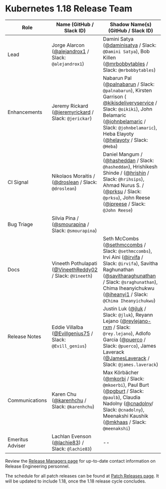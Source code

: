 # Kubernetes 1.18 Release Team

| **Role** | **Name** (**GitHub / Slack ID**)  | **Shadow Name(s) (GitHub / Slack ID)** |
| ------ | ------ | ------ |
| Lead | Jorge Alarcon ([@alejandrox1](https://github.com/alejandrox1) / Slack: `@alejandrox1`) | Damini Satya ([@daminisatya](https://github.com/daminisatya) / Slack: `@Damini Satya`), Bob Killen ([@mrbobbytables](https://github.com/mrbobbytables) / Slack: `@mrbobbytables`) |
| Enhancements | Jeremy Rickard ([@jeremyrickard](https://github.com/jeremyrickard) / Slack: `@jerickar`) | Nabarun Pal ([@palnabarun](https://github.com/palnabarun) / Slack: `@palnabarun`), Kirsten Garrison ( [@kikisdeliveryservice](https://github.com/kikisdeliveryservice) / Slack: `@oikiki`), John Belamaric ([@johnbelamaric](https://github.com/johnbelamaric) / Slack: `@johnbelamaric`), Heba Elayoty ([@helayoty](https://github.com/helayoty) / Slack: `@Heba`)  |
| CI Signal | Nikolaos Moraitis / ([@droslean](https://github.com/droslean) / Slack: `@droslean`) | Daniel Mangum / ([@hasheddan](https://github.com/hasheddan) / Slack: `@hasheddan`), Hrishikesh Shinde / ([@hrishin](https://github.com/hrishin/) / Slack: `@hrihsips`), Ahmad Nurus S. / ([@prksu](https://github.com/prksu) / Slack: `@prksu`), John Reese ([@jpreese](https://github.com/jpreese) / Slack: `@John Reese`) |
| Bug Triage | Silvia Pina / ([@smourapina](https://github.com/smourapina) / Slack: `@smourapina`) |  |
| Docs | Vineeth Pothulapati ([@VineethReddy02](https://github.com/VineethReddy02) / Slack: `@Vineeth`) | Seth McCombs ([@sethmccombs](https://github.com/sethmccombs)  / Slack: `@sethmccombs`), Irvi Aini ([@irvifa](https://github.com/irvifa) / Slack: `@irvifa`), Savitha Raghunathan ([@savitharaghunathan](https://github.com/savitharaghunathan) / Slack: `@sraghunathan`), Chima Iheanyichukwu ([@iheanyi1](https://github.com/iheanyi1) / Slack: `@Chima Iheanyichukwu`) |
| Release Notes | Eddie Villalba ([@Evillgenius75](https://github.com/Evillgenius75) / Slack: `@Evill_genius`) | Justin Luk ([@jluk](https://github.com/jluk) / Slack: `@jluk`), Reyann Lejano ([@reylejano-rxm](https://github.com/reylejano-rxm) / Slack: `@rey.lejano`), Adlofo Garcia ([@puerco](https://github.com/puerco) / Slack: `@puerco`), James Laverack ([@JamesLaverack](https://github.com/JamesLaverack) / Slack: `@james.laverack`) |
| Communications | Karen Chu ([@karenhchu](https://github.com/karenhchu) / Slack: `@karenhchu`) | Max Körbächer ([@mkorbi](https://github.com/mkorbi) / Slack: `@mkoerbi`), Paul Burt ([@pgburt](https://github.com/pgburt) / Slack: `@paulb`), Claudia Nadolny ([@cnadolny](https://github.com/cnadolny)/ Slack: `@cnadolny`), Meenakshi Kaushik ([@mkhaas](https://github.com/mkhaas) / Slack: `@meenakshi`)|
| Emeritus Adviser | Lachlan Evenson ([@lachie83](https://github.com/lachie83)) / Slack: `@lachie83`) | -- |

Review the [Release Managers page](/release-managers.md) for up-to-date contact information on Release Engineering personnel.

The schedule for all patch releases can be found at [Patch Releases page](/releases/patch-releases.md). It will be updated to include 1.18, once the 1.18 release cycle concludes.
